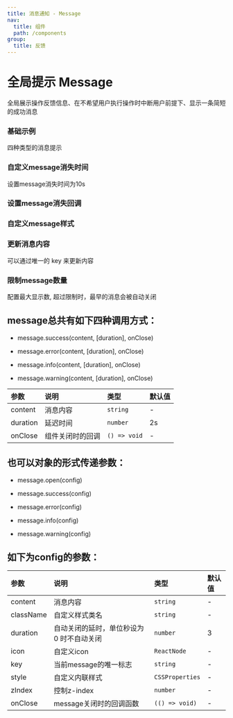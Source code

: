 ```yaml
---
title: 消息通知 - Message
nav:
  title: 组件
  path: /components
group:
  title: 反馈
---
```

# 全局提示 Message

全局展示操作反馈信息、在不希望用户执行操作时中断用户前提下、显示一条简短的成功消息

### 基础示例

四种类型的消息提示

<code src="./demos/basic.tsx"></code>

### 自定义message消失时间

设置message消失时间为10s

<code src="./demos/duration.tsx"></code>

### 设置message消失回调

<code src="./demos/onClose.tsx"></code>

### 自定义message样式

<code src="./demos/customStyle.tsx"></code>

### 更新消息内容

可以通过唯一的 key 来更新内容

<code src="./demos/messageWithKey.tsx"></code>

### 限制message数量

配置最大显示数, 超过限制时，最早的消息会被自动关闭

<code src="./demos/maxCount.tsx"></code>

## message总共有如下四种调用方式：

- message.success(content, [duration], onClose)

- message.error(content, [duration], onClose)

- message.info(content, [duration], onClose)

- message.warning(content, [duration], onClose)


| 参数 | 说明 | 类型 | 默认值 |
| :--- | :--- | :--- | :----- |
| content      | 消息内容 | `string`    | -      |
| duration      | 延迟时间 | `number`    | 2s     |
| onClose      | 组件关闭时的回调 | `() => void`    | -      |

## 也可以对象的形式传递参数：

- message.open(config)

- message.success(config)

- message.error(config)

- message.info(config)

- message.warning(config)

## 如下为config的参数：

| 参数 | 说明 | 类型 | 默认值 |
| :--- | :--- | :--- | :----- |
| content      | 消息内容 | `string`  | -      |
| className      | 自定义样式类名 | `string`  | -      |
| duration      | 自动关闭的延时，单位秒设为 0 时不自动关闭 | `number`  | 3      |
| icon      | 自定义icon | `ReactNode`  | -      |
| key      | 当前message的唯一标志 | `string`  | -      |
| style      | 自定义内联样式 | `CSSProperties`  | -      |
| zIndex      | 控制z-index | `number`  | -      |
| onClose      | message关闭时的回调函数 | `(() => void)`  | -      |


### 